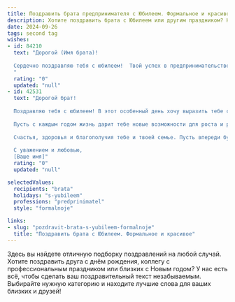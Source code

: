 ```yaml
---
title: Поздравить брата предпринимателя с Юбилеем. Формальное и красивое
description: Хотите поздравить брата с Юбилеем или другим праздником? Наш ИИ создаст незабываемое поздравление, а вы обязательно выделитесь среди других.  
date: 2024-09-26
tags: second tag
wishes:
- id: 84210
  text: "Дорогой (Имя брата)!
  
  Сердечно поздравляю тебя с юбилеем!  Твой успех в предпринимательстве – это яркий пример целеустремленности, трудолюбия и  неиссякаемой энергии.  Желаю тебе дальнейшего процветания в делах, новых свершений, крепкого здоровья,  мира в семье и неизменного благополучия. Пусть все твои начинания будут успешными, а жизнь полна радости и ярких впечатлений! С юбилеем!
  "
  rating: "0"
  updated: "null"
- id: 42531
  text: "Дорогой брат!
  
  Поздравляю тебя с юбилеем! В этот особенный день хочу выразить тебе самые искренние и теплые пожелания. Ты — настоящий предприниматель, человек, который не боится рисковать и стремится к новым вершинам. Твоя целеустремленность и упорство вдохновляют окружающих и служат примером для многих.
  
  Пусть с каждым годом жизнь дарит тебе новые возможности для роста и развития. Желаю, чтобы все твои идеи и начинания приносили желаемые плоды, а трудности лишь закаляли характер и поднимали на новые высоты.
  
  Счастья, здоровья и благополучия тебе и твоей семье. Пусть впереди будет много светлых моментов и удачных бизнесов!
  
  С уважением и любовью,
  [Ваше имя]"
  rating: "0"
  updated: "null"

selectedValues:
  recipients: "brata"
  holidays: "s-yubileem"
  professions: "predprinimatel"
  style: "formalnoje"

links:
- slug: "pozdravit-brata-s-yubileem-formalnoje"
  title: "Поздравить брата с Юбилеем. Формальное и красивое"
---
```


Здесь вы найдете отличную подборку поздравлений на любой случай.
Хотите поздравить друга с днём рождения, коллегу с профессиональным праздником или близких с Новым годом? У нас есть всё, чтобы сделать ваш поздравительный текст незабываемым. Выбирайте нужную категорию и находите лучшие слова для ваших близких и друзей!
